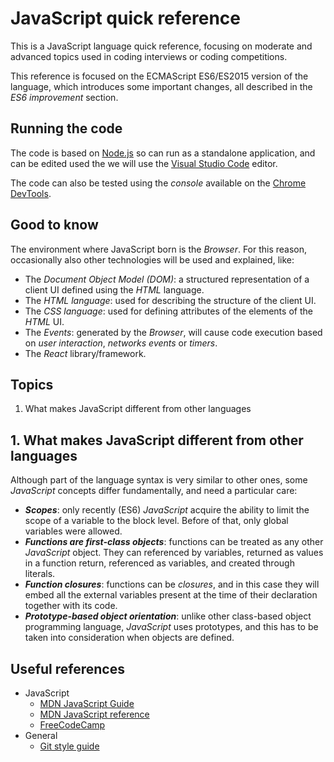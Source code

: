 # JavaScript quick reference

This is a JavaScript language quick reference, focusing on moderate and advanced topics used in coding interviews or coding competitions.

This reference is focused on the ECMAScript ES6/ES2015 version of the language, which introduces some important changes, all described in the _ES6 improvement_ section.

## Running the code

The code is based on [Node.js](https://nodejs.org/en/) so can run as a standalone application, and can be edited used the we will use the [Visual Studio Code](https://code.visualstudio.com/) editor.

The code can also be tested using the _console_ available on the [Chrome DevTools](https://developer.chrome.com/docs/devtools/open/).

## Good to know

The environment where JavaScript born is the _Browser_. For this reason, occasionally also other technologies will be used and explained, like:

- The _Document Object Model (DOM)_: a structured representation of a client UI defined using the _HTML_ language.
- The _HTML language_: used for describing the structure of the client UI.
- The _CSS language_: used for defining attributes of the elements of the _HTML_ UI.
- The _Events_: generated by the _Browser_, will cause code execution based on _user interaction_, _networks events_ or _timers_.
- The _React_ library/framework.

## Topics

1. What makes JavaScript different from other languages

## 1. What makes JavaScript different from other languages

Although part of the language syntax is very similar to other ones, some _JavaScript_ concepts differ fundamentally, and need a particular care:

- ***Scopes***: only recently (ES6) _JavaScript_ acquire the ability to limit the scope of a variable to the block level. Before of that, only global variables were allowed.
- ***Functions are first-class objects***: functions can be treated as any other _JavaScript_ object. They can referenced by variables, returned as values in a function return, referenced as variables, and created through literals.
- ***Function closures***: functions can be _closures_, and in this case they will embed all the external variables present at the time of their declaration together with its code.
- ***Prototype-based object orientation***: unlike other class-based object programming language, _JavaScript_ uses prototypes, and this has to be taken into consideration when objects are defined.

## Useful references

- JavaScript
  - [MDN JavaScript Guide](https://developer.mozilla.org/en-US/docs/Web/JavaScript/Guide)
  - [MDN JavaScript reference](https://developer.mozilla.org/en-US/docs/Web/JavaScript/Reference)
  - [FreeCodeCamp](https://www.freecodecamp.org/learn/javascript-algorithms-and-data-structures)
- General
  - [Git style guide](http://udacity.github.io/git-styleguide/)
